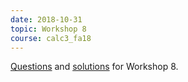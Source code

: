 ```yaml
---
date: 2018-10-31
topic: Workshop 8
course: calc3_fa18
---
```


[Questions](http://ckottke.ncf.edu/calc3_fa18/workshop8.pdf) and [solutions](http://ckottke.ncf.edu/calc3_fa18/workshop8_solns.pdf) for Workshop 8.

